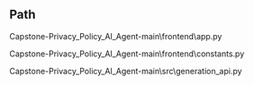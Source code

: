 ## Path

Capstone-Privacy_Policy_AI_Agent-main\frontend\app.py

Capstone-Privacy_Policy_AI_Agent-main\frontend\constants.py

Capstone-Privacy_Policy_AI_Agent-main\src\generation_api.py